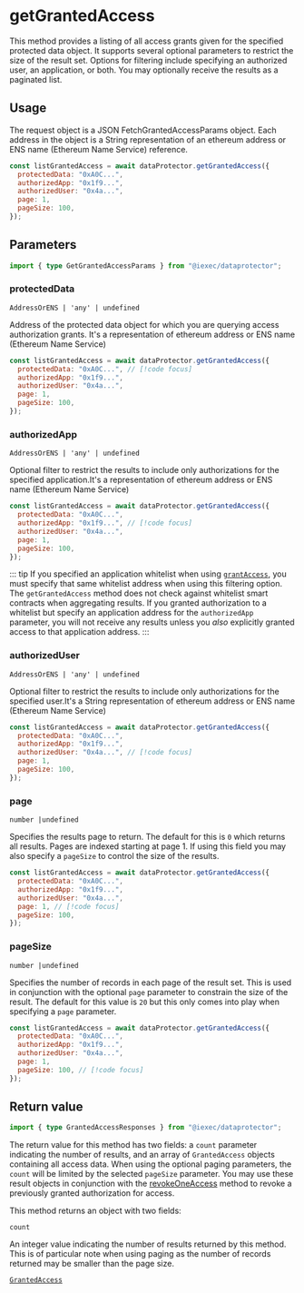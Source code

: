 # getGrantedAccess

This method provides a listing of all access grants given for the specified protected data object. It supports several optional parameters to restrict the size of the result set. Options for filtering include specifying an authorized user, an application, or both. You may optionally receive the results as a paginated list.

## Usage

The request object is a JSON FetchGrantedAccessParams object. Each address in the object is a String representation of an ethereum address or ENS name (Ethereum Name Service) reference.

```js
const listGrantedAccess = await dataProtector.getGrantedAccess({
  protectedData: "0xA0C...",
  authorizedApp: "0x1f9...",
  authorizedUser: "0x4a...",
  page: 1,
  pageSize: 100,
});
```

## Parameters

```ts
import { type GetGrantedAccessParams } from "@iexec/dataprotector";
```

### protectedData

`AddressOrENS | 'any' | undefined`

Address of the protected data object for which you are querying access authorization grants. It's a representation of ethereum address or ENS name (Ethereum Name Service)

```js
const listGrantedAccess = await dataProtector.getGrantedAccess({
  protectedData: "0xA0C...", // [!code focus]
  authorizedApp: "0x1f9...",
  authorizedUser: "0x4a...",
  page: 1,
  pageSize: 100,
});
```

### authorizedApp

`AddressOrENS | 'any' | undefined`

Optional filter to restrict the results to include only authorizations for the specified application.It's a representation of ethereum address or ENS name (Ethereum Name Service)

```js
const listGrantedAccess = await dataProtector.getGrantedAccess({
  protectedData: "0xA0C...",
  authorizedApp: "0x1f9...", // [!code focus]
  authorizedUser: "0x4a...",
  page: 1,
  pageSize: 100,
});
```

::: tip
If you specified an application whitelist when using [`grantAccess`](./grantAccess.md), you must specify that same whitelist address when using this filtering option. The `getGrantedAccess` method does not check against whitelist smart contracts when aggregating results. If you granted authorization to a whitelist but specify an application address for the `authorizedApp` parameter, you will not receive any results unless you _also_ explicitly granted access to that application address.
:::

### authorizedUser

`AddressOrENS | 'any' | undefined`

Optional filter to restrict the results to include only authorizations for the specified user.It's a String representation of ethereum address or ENS name (Ethereum Name Service)

```js
const listGrantedAccess = await dataProtector.getGrantedAccess({
  protectedData: "0xA0C...",
  authorizedApp: "0x1f9...",
  authorizedUser: "0x4a...", // [!code focus]
  page: 1,
  pageSize: 100,
});
```

### page

`number |undefined`

Specifies the results page to return. The default for this is `0` which returns all results. Pages are indexed starting at page 1. If using this field you may also specify a `pageSize` to control the size of the results.

```js
const listGrantedAccess = await dataProtector.getGrantedAccess({
  protectedData: "0xA0C...",
  authorizedApp: "0x1f9...",
  authorizedUser: "0x4a...",
  page: 1, // [!code focus]
  pageSize: 100,
});
```

### pageSize

`number |undefined`

Specifies the number of records in each page of the result set. This is used in conjunction with the optional `page` parameter to constrain the size of the result. The default for this value is `20` but this only comes into play when specifying a `page` parameter.

```js
const listGrantedAccess = await dataProtector.getGrantedAccess({
  protectedData: "0xA0C...",
  authorizedApp: "0x1f9...",
  authorizedUser: "0x4a...",
  page: 1,
  pageSize: 100, // [!code focus]
});
```

## Return value

```ts
import { type GrantedAccessResponses } from "@iexec/dataprotector";
```

The return value for this method has two fields: a `count` parameter indicating the number of results, and an array of `GrantedAccess` objects containing all access data. When using the optional paging parameters, the `count` will be limited by the selected `pageSize` parameter. You may use these result objects in conjunction with the [revokeOneAccess](revokeOneAccess.md) method to revoke a previously granted authorization for access.

This method returns an object with two fields:

`count`

An integer value indicating the number of results returned by this method. This is of particular note when using paging as the number of records returned may be smaller than the page size.

[`GrantedAccess`](../glossary/types#grantedaccess)
